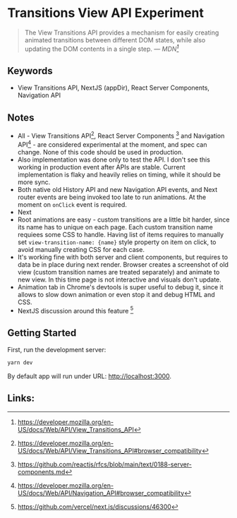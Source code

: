 # Transitions View API Experiment

> The View Transitions API provides a mechanism for easily creating animated transitions between different DOM states, while also updating the DOM contents in a single step.
> — <cite>MDN[^1]</cite>

## Keywords
- View Transitions API, NextJS (appDir), React Server Components, Navigation API


## Notes
- All - View Transitions API[^2], React Server Components [^3] and Navigation API[^4] - are considered experimental at the moment, and spec can change. None of this code should be used in production.
- Also implementation was done only to test the API. I don't see this working in production event after APIs are stable. Current implementation is flaky and heavily relies on timing, while it should be more sync.
- Both native old History API and new Navigation API events, and Next router events are being invoked too late to run animations. At the moment on `onClick` event is required.
- Next
- Root animations are easy - custom transitions are a little bit harder, since its name has to unique on each page. Each custom transition name requiees some CSS to handle. Having list of items requires to manually set `view-transition-name: {name}` style property on item on click, to avoid manually creating CSS for each case.
- It's working fine with both server and client components, but requires to data be in place during next render. Browser creates a screenshot of old view (custom transition names are treated separately) and animate to new view. In this time page is not interactive and visuals don't update.
- Animation tab in Chrome's devtools is super useful to debug it, since it allows to slow down animation or even stop it and debug HTML and CSS.
- NextJS discussion around this feature [^5]

## Getting Started

First, run the development server:

```bash
yarn dev
```

By default app will run under URL: [http://localhost:3000](http://localhost:3000).

## Links:

[^1]: https://developer.mozilla.org/en-US/docs/Web/API/View_Transitions_API
[^2]: https://developer.mozilla.org/en-US/docs/Web/API/View_Transitions_API#browser_compatibility
[^3]: https://github.com/reactjs/rfcs/blob/main/text/0188-server-components.md
[^4]: https://developer.mozilla.org/en-US/docs/Web/API/Navigation_API#browser_compatibility
[^5]: https://github.com/vercel/next.js/discussions/46300